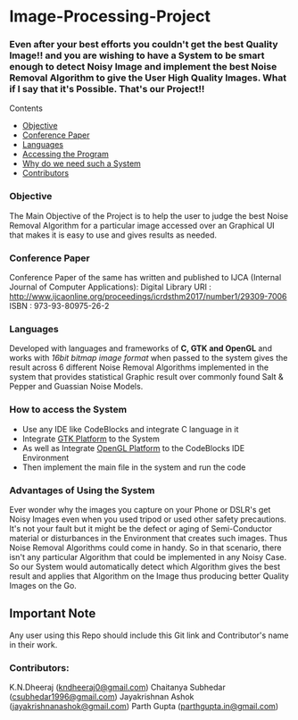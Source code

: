 # Image-Processing-Project

###  Even after your best efforts you couldn't get the best Quality Image!! and you are wishing to have a System to be smart enough to detect Noisy Image and implement the best Noise Removal Algorithm to give the User High Quality Images. What if I say that it's Possible. That's our Project!!

Contents
 - [Objective](#objective)
 - [Conference Paper](#conference-paper)
 - [Languages](#languages)
 - [Accessing the Program](#how-to-access-the-system)
 - [Why do we need such a System](#advantages-of-using-the-system)
 - [Contributors](#contributors)
 
### Objective
The Main Objective of the Project is to help the user to judge the best Noise Removal Algorithm for a particular image accessed over an Graphical UI that makes it is easy to use and gives results as needed.

### Conference Paper
Conference Paper of the same has written and published to IJCA (Internal Journal of Computer Applications): 
Digital Library URI : http://www.ijcaonline.org/proceedings/icrdsthm2017/number1/29309-7006
ISBN : 973-93-80975-26-2

### Languages
Developed with languages and frameworks of **C, GTK and OpenGL** and works with *16bit bitmap image format* when passed to the system gives the result across 6 different Noise Removal Algorithms implemented in the system that provides statistical Graphic result over commonly found Salt & Pepper and Guassian Noise Models.

### How to access the System
* Use any IDE like CodeBlocks and integrate C language in it
* Integrate [GTK Platform](#https://www.youtube.com/watch?v=8E9JsX2tS7g) to the System
* As well as Integrate [OpenGL Platform](#https://www.youtube.com/watch?v=NPcnymtP2SE) to the CodeBlocks IDE Environment
* Then implement the main file in the system and run the code

### Advantages of Using the System
Ever wonder why the images you capture on your Phone or DSLR's get Noisy Images even when you used tripod or used other safety precautions. It's not your fault but it might be the defect or aging of Semi-Conductor material or disturbances in the Environment that creates such images. Thus Noise Removal Algorithms could come in handy.
So in that scenario, there isn't any particular Algorithm that could be implemented in any Noisy Case. So our System would automatically detect which Algorithm gives the best result and applies that Algorithm on the Image thus producing better Quality Images on the Go.


## Important Note
Any user using this Repo should include this Git link and Contributor's name in their work.

### Contributors:
  K.N.Dheeraj (kndheeraj0@gmail.com)
  Chaitanya Subhedar (csubhedar1996@gmail.com)
  Jayakrishnan Ashok (jayakrishnanashok@gmail.com)
  Parth Gupta (parthgupta.in@gmail.com)
